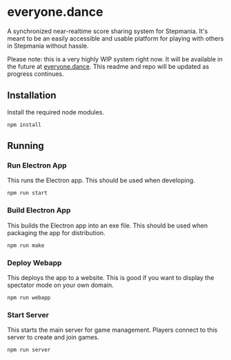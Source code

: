 # everyone.dance
A synchronized near-realtime score sharing system for Stepmania. It's meant to be an easily accessible and usable platform for playing with others in Stepmania without hassle.

Please note: this is a very highly WIP system right now. It will be available in the future at [everyone.dance](https://everyone.dance/). This readme and repo will be updated as progress continues.

## Installation
Install the required node modules.
```
npm install
```

## Running

### Run Electron App

This runs the Electron app. This should be used when developing.

```
npm run start
```

### Build Electron App

This builds the Electron app into an exe file. This should be used when packaging the app for distribution.

```
npm run make
```

### Deploy Webapp

This deploys the app to a website. This is good if you want to display the spectator mode on your own domain.

```
npm run webapp
```

### Start Server

This starts the main server for game management. Players connect to this server to create and join games. 

```
npm run server
```


